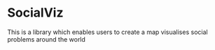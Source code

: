 # SocialViz
This is a library which enables users to create a map visualises social problems around the world
